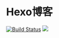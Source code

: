 # Hexo博客

[![Build Status](https://travis-ci.org/xuchengpeng/xuchengpeng.github.io.svg?branch=hexo)](https://travis-ci.org/xuchengpeng/xuchengpeng.github.io)
[![](https://tokei.rs/b1/github/xuchengpeng/xuchengpeng.github.io?category=lines)](https://github.com/xuchengpeng/xuchengpeng.github.io)
